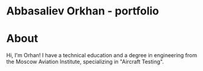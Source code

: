 # Abbasaliev Orkhan - portfolio
# About
Hi, I'm Orhan! I have a technical education and a degree in engineering from the Moscow Aviation Institute, specializing in "Aircraft Testing".
